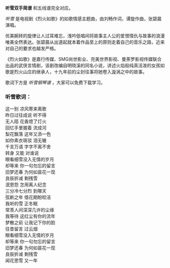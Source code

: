 

**听雪双手简谱** 和五线谱完全对应。

_听雪_ 是电视剧《烈火如歌》的如歌情感主题曲，由刘畅作词，谭旋作曲，张碧晨演唱。

优美婉转的旋律让人过耳难忘，浅吟低唱间将故事主人公的爱恨情仇与故事的浪漫唯美全然表达。张碧晨从出道起就本着作品至上的原则走着自己的音乐之路，近来对自己的要求也越发严格。

《烈火如歌》是嘉行传媒、SMG尚世影业、完美世界影视、曼荼罗影视传媒联合出品的武侠言情剧，该剧改编自明晓溪的同名小说，讲述火焰般纯真活泼的女孩如歌是烈火山庄的继承人，十九年前的尘封往事将她卷入漩涡之中的故事。

歌词下方是 _听雪钢琴谱_ ，大家可以免费下载学习。

### 听雪歌词：

这一别 凉风寄来离歌  
昨日过往成说 听不得  
无人陌 花香熄了灯火  
回忆手里握着 流成河  
梨花飘落 这年又添一色  
如你素衣斑驳 泪无辙  
千言万语 字字不离不舍  
转身 又能 对谁说  
眼看细雪没入无情的岁月  
却等来 你一句勿忘的留言  
旧梦还春 为何如昙花一现  
良辰折减 剩残雪  
泯恩怨 怎用离人纪念  
三分冷七分烈 到哪天  
弦断之年 借花期盼皎洁  
我听的雪 正冬眠  
常羡人间深深几许的尘缘  
我等待 这红尘有你的流年  
梦散之前 让我记下你的脸  
往昔留言 过云烟  
眼看细雪没入无情的岁月  
却等来 你一句勿忘的留言  
旧梦还春 为何如昙花一现  
良辰折减 剩残雪  
闻花思雪 又一年

